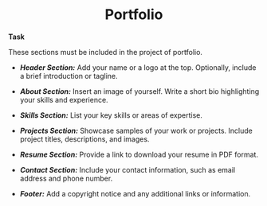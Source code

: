 <div align = "center">
  
<h1/>Portfolio

</div>

**Task**

<p>
  
These sections must be included in the project of portfolio.
  
- ***Header Section:*** Add your name or a logo at the top. Optionally, include a brief introduction or tagline.

- ***About Section:*** Insert an image of yourself. Write a short bio highlighting your skills and experience.

- ***Skills Section:*** List your key skills or areas of expertise.

- ***Projects Section:*** Showcase samples of your work or projects. Include project titles, descriptions, and images.

- ***Resume Section:*** Provide a link to download your resume in PDF format.

- ***Contact Section:*** Include your contact information, such as email address and phone number.

- ***Footer:*** Add a copyright notice and any additional links or information.

</p>
